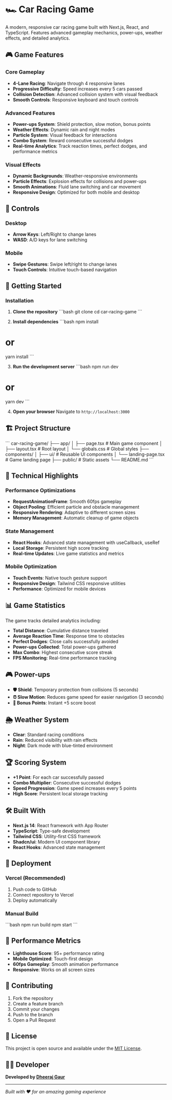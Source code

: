 # 🏎️ Car Racing Game

A modern, responsive car racing game built with Next.js, React, and TypeScript. Features advanced gameplay mechanics, power-ups, weather effects, and detailed analytics.

## 🎮 Game Features

### Core Gameplay
- **4-Lane Racing**: Navigate through 4 responsive lanes
- **Progressive Difficulty**: Speed increases every 5 cars passed
- **Collision Detection**: Advanced collision system with visual feedback
- **Smooth Controls**: Responsive keyboard and touch controls

### Advanced Features
- **Power-ups System**: Shield protection, slow motion, bonus points
- **Weather Effects**: Dynamic rain and night modes
- **Particle System**: Visual feedback for interactions
- **Combo System**: Reward consecutive successful dodges
- **Real-time Analytics**: Track reaction times, perfect dodges, and performance metrics

### Visual Effects
- **Dynamic Backgrounds**: Weather-responsive environments
- **Particle Effects**: Explosion effects for collisions and power-ups
- **Smooth Animations**: Fluid lane switching and car movement
- **Responsive Design**: Optimized for both mobile and desktop

## 🎯 Controls

### Desktop
- **Arrow Keys**: Left/Right to change lanes
- **WASD**: A/D keys for lane switching

### Mobile
- **Swipe Gestures**: Swipe left/right to change lanes
- **Touch Controls**: Intuitive touch-based navigation

## 🚀 Getting Started



### Installation

1. **Clone the repository**
\`\`\`bash
git clone [<repository-url>](https://github.com/dheerajgaurgithub/Car_RacingGame)
cd car-racing-game
\`\`\`

2. **Install dependencies**
\`\`\`bash
npm install
# or
yarn install
\`\`\`

3. **Run the development server**
\`\`\`bash
npm run dev
# or
yarn dev
\`\`\`

4. **Open your browser**
Navigate to `http://localhost:3000`

## 🏗️ Project Structure

\`\`\`
car-racing-game/
├── app/
│   ├── page.tsx          # Main game component
│   ├── layout.tsx        # Root layout
│   └── globals.css       # Global styles
├── components/
│   ├── ui/               # Reusable UI components
│   └── landing-page.tsx  # Game landing page
├── public/               # Static assets
└── README.md
\`\`\`

## 🎨 Technical Highlights

### Performance Optimizations
- **RequestAnimationFrame**: Smooth 60fps gameplay
- **Object Pooling**: Efficient particle and obstacle management
- **Responsive Rendering**: Adaptive to different screen sizes
- **Memory Management**: Automatic cleanup of game objects

### State Management
- **React Hooks**: Advanced state management with useCallback, useRef
- **Local Storage**: Persistent high score tracking
- **Real-time Updates**: Live game statistics and metrics

### Mobile Optimization
- **Touch Events**: Native touch gesture support
- **Responsive Design**: Tailwind CSS responsive utilities
- **Performance**: Optimized for mobile devices

## 📊 Game Statistics

The game tracks detailed analytics including:
- **Total Distance**: Cumulative distance traveled
- **Average Reaction Time**: Response time to obstacles
- **Perfect Dodges**: Close calls successfully avoided
- **Power-ups Collected**: Total power-ups gathered
- **Max Combo**: Highest consecutive score streak
- **FPS Monitoring**: Real-time performance tracking

## 🎮 Power-ups

- **🛡️ Shield**: Temporary protection from collisions (5 seconds)
- **⏰ Slow Motion**: Reduces game speed for easier navigation (3 seconds)
- **💎 Bonus Points**: Instant +5 score boost

## 🌦️ Weather System

- **Clear**: Standard racing conditions
- **Rain**: Reduced visibility with rain effects
- **Night**: Dark mode with blue-tinted environment

## 🏆 Scoring System

- **+1 Point**: For each car successfully passed
- **Combo Multiplier**: Consecutive successful dodges
- **Speed Progression**: Game speed increases every 5 points
- **High Score**: Persistent local storage tracking

## 🛠️ Built With

- **Next.js 14**: React framework with App Router
- **TypeScript**: Type-safe development
- **Tailwind CSS**: Utility-first CSS framework
- **Shadcn/ui**: Modern UI component library
- **React Hooks**: Advanced state management

## 📱 Deployment

### Vercel (Recommended)
1. Push code to GitHub
2. Connect repository to Vercel
3. Deploy automatically

### Manual Build
\`\`\`bash
npm run build
npm start
\`\`\`

## 🎯 Performance Metrics

- **Lighthouse Score**: 95+ performance rating
- **Mobile Optimized**: Touch-first design
- **60fps Gameplay**: Smooth animation performance
- **Responsive**: Works on all screen sizes

## 🤝 Contributing

1. Fork the repository
2. Create a feature branch
3. Commit your changes
4. Push to the branch
5. Open a Pull Request

## 📄 License

This project is open source and available under the [MIT License](LICENSE).

## 👨‍💻 Developer

**Developed by [Dheeraj Gaur](https://dheerajgaurofficial.netlify.app/)**

---

*Built with ❤️ for an amazing gaming experience*
